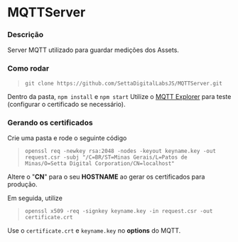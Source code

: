 
# MQTTServer

### Descrição
Server MQTT utilizado para guardar medições dos Assets.

### Como rodar
> ``git clone https://github.com/SettaDigitalLabsJS/MQTTServer.git  ``

Dentro da pasta, ``npm install`` e ``npm start``
Utilize o [MQTT Explorer](https://mqtt-explorer.com) para teste (configurar o certificado se necessário).

### Gerando os certificados
Crie uma pasta e rode o seguinte código
> ``openssl req -newkey rsa:2048 -nodes -keyout keyname.key -out request.csr -subj "/C=BR/ST=Minas Gerais/L=Patos de Minas/O=Setta Digital Corporation/CN=localhost"``

Altere o "**CN**" para o seu **HOSTNAME** ao gerar os certificados para produção. 

Em seguida, utilize
> ``openssl x509 -req -signkey keyname.key -in request.csr -out certificate.crt``

Use o ``certificate.crt`` e ``keyname.key`` no **options** do MQTT.